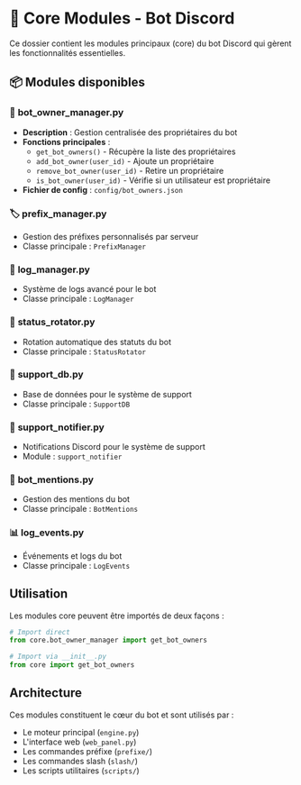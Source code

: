# 🔧 Core Modules - Bot Discord

Ce dossier contient les modules principaux (core) du bot Discord qui gèrent les fonctionnalités essentielles.

## 📦 Modules disponibles

### 🎯 **bot_owner_manager.py**

- **Description** : Gestion centralisée des propriétaires du bot
- **Fonctions principales** :
  - `get_bot_owners()` - Récupère la liste des propriétaires
  - `add_bot_owner(user_id)` - Ajoute un propriétaire
  - `remove_bot_owner(user_id)` - Retire un propriétaire  
  - `is_bot_owner(user_id)` - Vérifie si un utilisateur est propriétaire
- **Fichier de config** : `config/bot_owners.json`

### 🏷️ **prefix_manager.py**
- Gestion des préfixes personnalisés par serveur
- Classe principale : `PrefixManager`

### 📝 **log_manager.py**
- Système de logs avancé pour le bot
- Classe principale : `LogManager`

### 🔄 **status_rotator.py**
- Rotation automatique des statuts du bot
- Classe principale : `StatusRotator`

### 🎫 **support_db.py**
- Base de données pour le système de support
- Classe principale : `SupportDB`

### 🔔 **support_notifier.py**
- Notifications Discord pour le système de support
- Module : `support_notifier`

### 💬 **bot_mentions.py**
- Gestion des mentions du bot
- Classe principale : `BotMentions`

### 📊 **log_events.py**
- Événements et logs du bot
- Classe principale : `LogEvents`

## Utilisation

Les modules core peuvent être importés de deux façons :

```python
# Import direct
from core.bot_owner_manager import get_bot_owners

# Import via __init__.py
from core import get_bot_owners
```

## Architecture

Ces modules constituent le cœur du bot et sont utilisés par :
- Le moteur principal (`engine.py`)
- L'interface web (`web_panel.py`)
- Les commandes préfixe (`prefixe/`)
- Les commandes slash (`slash/`)
- Les scripts utilitaires (`scripts/`)
